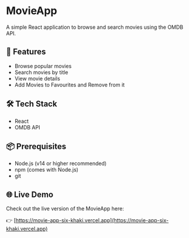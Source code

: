 # MovieApp

A simple React application to browse and search movies using the OMDB API.

## 🚀 Features

- Browse popular movies
- Search movies by title
- View movie details
- Add Movies to Favourites and Remove from it

## 🛠️ Tech Stack

- React
- OMDB API

## 📦 Prerequisites

- Node.js (v14 or higher recommended)
- npm (comes with Node.js)
- git

## 🌐 Live Demo

Check out the live version of the MovieApp here:

👉 [https://movie-app-six-khaki.vercel.app](https://movie-app-six-khaki.vercel.app)
